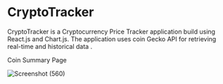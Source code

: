 # CryptoTracker
CryptoTracker is a Cryptocurrency Price Tracker application build using React.js and Chart.js. The application uses coin Gecko API for retrieving real-time and historical data .

Coin Summary Page

![Screenshot (560)](https://user-images.githubusercontent.com/70066274/126973119-d867afff-d2d1-4ee3-8eb3-b9afdf02845c.png)
